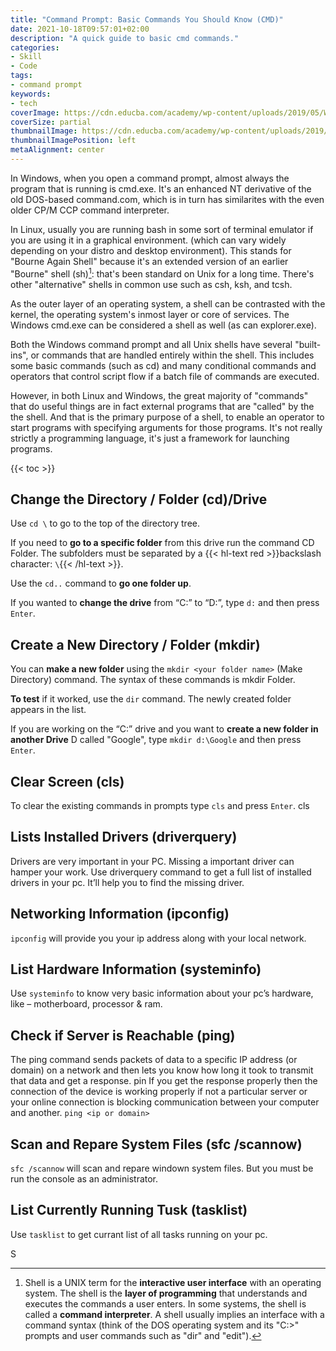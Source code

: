 ```yaml
---
title: "Command Prompt: Basic Commands You Should Know (CMD)"
date: 2021-10-18T09:57:01+02:00
description: "A quick guide to basic cmd commands."
categories:
- Skill
- Code
tags:
- command prompt
keywords:
- tech
coverImage: https://cdn.educba.com/academy/wp-content/uploads/2019/05/What-is-CMD.jpg
coverSize: partial
thumbnailImage: https://cdn.educba.com/academy/wp-content/uploads/2019/05/What-is-CMD.jpg
thumbnailImagePosition: left
metaAlignment: center
---
```


In Windows, when you open a command prompt, almost always the program that is running is cmd.exe. It's an enhanced NT derivative of the old DOS-based command.com, which is in turn has similarites with the even older CP/M CCP command interpreter.<!--more-->

In Linux, usually you are running bash in some sort of terminal emulator if you are using it in a graphical environment. (which can vary widely depending on your distro and desktop environment). This stands for "Bourne Again Shell" because it's an extended version of an earlier "Bourne" shell (sh)[^shell]: that's been standard on Unix for a long time. There's other "alternative" shells in common use such as csh, ksh, and tcsh.
[^shell]: Shell is a UNIX term for the **interactive user interface** with an operating system. The shell is the **layer of programming** that understands and executes the commands a user enters. In some systems, the shell is called a **command interpreter**. A shell usually implies an interface with a command syntax (think of the DOS operating system and its "C:>" prompts and user commands such as "dir" and "edit").

As the outer layer of an operating system, a shell can be contrasted with the kernel, the operating system's inmost layer or core of services.
The Windows cmd.exe can be considered a shell as well (as can explorer.exe).

Both the Windows command prompt and all Unix shells have several "built-ins", or commands that are handled entirely within the shell. This includes some basic commands (such as cd) and many conditional commands and operators that control script flow if a batch file of commands are executed.

However, in both Linux and Windows, the great majority of "commands" that do useful things are in fact external programs that are "called" by the the shell. And that is the primary purpose of a shell, to enable an operator to start programs with specifying arguments for those programs. It's not really strictly a programming language, it's just a framework for launching programs.
<!--more-->
{{< toc >}}
## Change the Directory / Folder (cd)/Drive
Use `cd \` to go to the top of the directory tree.

If you need to **go to a specific folder** from this drive run the command CD Folder. The subfolders must be separated by a {{< hl-text red >}}backslash character: `\`{{< /hl-text >}}.

Use the `cd..` command to **go one folder up**.

If you wanted to **change the drive** from “C:” to “D:”, type `d:` and then press `Enter`.

## Create a New Directory / Folder (mkdir)

You can **make a new folder** using the `mkdir <your folder name>` (Make Directory) command. The syntax of these commands is mkdir Folder.

**To test** if it worked, use the `dir` command. The newly created folder appears in the list.

If you are working on the “C:” drive and you want to **create a new folder in another Drive** D called "Google", type `mkdir d:\Google` and then press `Enter`.

## Clear Screen (cls)
To clear the existing commands in prompts type `cls` and press `Enter`.
cls

## Lists Installed Drivers (driverquery)
Drivers are very important in your PC. Missing a important driver can hamper your work. Use driverquery command to get a full list of installed drivers in your pc. It’ll help you to find the missing driver.

## Networking Information (ipconfig)
`ipconfig` will provide you your ip address along with your local network.

## List Hardware Information (systeminfo)
Use `systeminfo` to know very basic information about your pc’s hardware, like – motherboard, processor & ram.

## Check if Server is Reachable (ping)
The ping command sends packets of data to a specific IP address (or domain) on a network and then lets you know how long it took to transmit that data and get a response.
pin
If you get the response properly then the connection of the device is working properly if not a particular server or your online connection is blocking communication between your computer and another.
`ping <ip or domain>`

## Scan and Repare System Files (sfc /scannow)
`sfc /scannow` will scan and repare windown system files. But you must be run the console as an administrator.

## List Currently Running Tusk (tasklist)
Use `tasklist` to get currant list of all tasks running on your pc.


S
